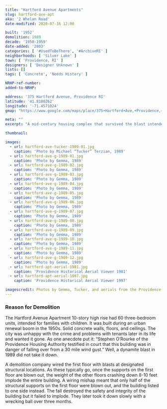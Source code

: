 ```yaml
---
title: "Hartford Avenue Apartments"
slug: hartford-ave-apt
aka: '2 Whelan Road'
date-modified: 2020-07-16 12:00

built: '1952'
demolition: 1989
decade: '1950-1959'
date-added: '2003'
categories: [ '#UsedToBeThere', '#ArchiveRI' ]
neighborhoods: [ 'Silver Lake' ]
town: [ 'Providence, RI' ]
designers: [ 'Designer Unknown' ]
lists: []
tags: [ 'Concrete', 'Needs History' ]

NRHP-ref-number:
added-to-NRHP:

address: '375 Hartford Avenue, Providence RI'
latitude: '41.8180262'
longitude: '-71.4571024'
gmap: "https://www.google.com/maps/place/375+Hartford+Ave,+Providence,+RI+02909/@41.8180262,-71.4571024,17z/data=!3m1!4b1!4m5!3m4!1s0x89e445ed44e150dd:0xe4d0e05282b522c4!8m2!3d41.8180262!4d-71.4549137"

meta: ""
excerpt: "A mid-century housing complex that survived the blast intended to take it down."

thumbnail: 

images:
  - url: hartford-ave-tucker-1989-01.jpg
    caption: 'Photo by Michael “Tucker” Terzian, 1989'
  - url: hartford-ave-g-1989-01.jpg
    caption: 'Photo by Gemma, 1989'
  - url: hartford-ave-g-1989-02.jpg
    caption: 'Photo by Gemma, 1989'
  - url: hartford-ave-g-1989-03.jpg
    caption: 'Photo by Gemma, 1989'
  - url: hartford-ave-g-1989-04.jpg
    caption: 'Photo by Gemma, 1989'
  - url: hartford-ave-g-1989-05.jpg
    caption: 'Photo by Gemma, 1989'
  - url: hartford-ave-g-1989-06.jpg
    caption: 'Photo by Gemma, 1989'
  - url: hartford-ave-g-1989-07.jpg
    caption: 'Photo by Gemma, 1989'
  - url: hartford-ave-g-1989-08.jpg
    caption: 'Photo by Gemma, 1989'
  - url: hartford-ave-g-1989-09.jpg
    caption: 'Photo by Gemma, 1989'
  - url: hartford-ave-g-1989-10.jpg
    caption: 'Photo by Gemma, 1989'
  - url: hartford-ave-g-1989-11.jpg
    caption: 'Photo by Gemma, 1989'
  - url: hartford-ave-g-1989-12.jpg
    caption: 'Photo by Gemma, 1989'
  - url: hartford-apt-aerial-1981.jpg
    caption: 'Providence Historical Aerial Viewer 1981'
  - url: hartford-apt-aerial-1997.jpg
    caption: 'Providence Historical Aerial Viewer 1997'

imagescredit: Photos by Gemma, Tucker, and aerials from the Providence Historical Aerial Viewer.
---
```


### Reason for Demolition

The Hartford Avenue Apartment 10-story high rise had 60 three-bedroom units, intended for families with children. It was built during an urban renewal boom in the 1950s. Solid concrete walls, floors, and ceilings. The city was unhappy with the crime and problems with tenants later in its life and wanted it gone. As one anecdote put it: “Stephen O’Rourke of the Providence Housing Authority testified in court that this building was in danger of falling over from a 30 mile wind gust.” Well, a dynamite blast in 1989 did not take it down. 

A demolition company wired the first floor with blasts at designated structural locations. As these typically go, once the supports on the first floor are blown out, the weight of the other floors crashing down 8-10 feet implode the entire building. A wiring mishap meant that only half of the structural supports on the first floor were blown out, and the building listed to one side instead. The fall destroyed the safety and integrity of the building but it failed to implode. They later took it down slowly with a wrecking ball over three months.
